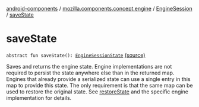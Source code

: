 [android-components](../../index.md) / [mozilla.components.concept.engine](../index.md) / [EngineSession](index.md) / [saveState](./save-state.md)

# saveState

`abstract fun saveState(): `[`EngineSessionState`](../-engine-session-state/index.md) [(source)](https://github.com/mozilla-mobile/android-components/blob/master/components/concept/engine/src/main/java/mozilla/components/concept/engine/EngineSession.kt#L261)

Saves and returns the engine state. Engine implementations are not required
to persist the state anywhere else than in the returned map. Engines that
already provide a serialized state can use a single entry in this map to
provide this state. The only requirement is that the same map can be used
to restore the original state. See [restoreState](restore-state.md) and the specific
engine implementation for details.

